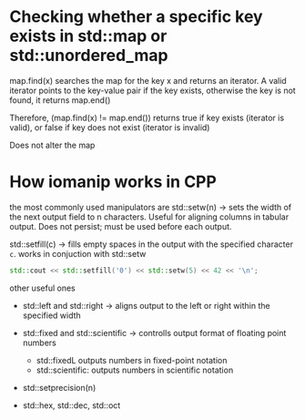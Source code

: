 # Checking whether a specific key exists in std::map or std::unordered_map

map.find(x) searches the map for the key x and returns an iterator. A valid iterator points to the key-value pair if the key exists, otherwise the key is not found, it returns map.end()


Therefore, (map.find(x) != map.end()) returns true if key exists (iterator is valid), or false if key does not exist (iterator is invalid)

Does not alter the map


# How iomanip works in CPP

the most commonly used manipulators are
std::setw(n) -> sets the width of the next output field to n characters. Useful for aligning columns in tabular output. Does not persist; must be used before each output.

std::setfill(c) -> fills empty spaces in the output with the specified character `c`. works in conjuction with std::setw

```cpp
std::cout << std::setfill('0') << std::setw(5) << 42 << '\n';
```

other useful ones 
- std::left and std::right -> aligns output to the left or right within the specified width 

- std::fixed and std::scientific -> controlls output format of floating point numbers
    - std::fixedL outputs numbers in fixed-point notation
    - std::scientific: outputs numbers in scientific notation

- std::setprecision(n)

- std::hex, std::dec, std::oct


